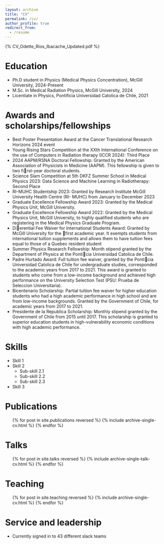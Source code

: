 ```yaml
---
layout: archive
title: "CV"
permalink: /cv/
author_profile: true
redirect_from:
  - /resume
---
```


{% CV_Odette_Rios_Ibacache_Updated.pdf %}

Education
======
* Ph.D student in Physics (Medical Physics Concentration), McGill University, 2024-Present 
* M.Sc. in Medical Radiation Physics, McGill University, 2024
* Licentiate in Physics, Pontificia Universidad Catolica de Chile, 2021

Awards and scholarships/fellowships
======
* Best Poster Presentation Award at the Cancer Translational Research Horizons 2024 event
* Young Rising Stars Competition at the XXth International Conference on the use of Computers
in Radiation therapy (ICCR 2024): Third Place
* 2024 AAPM/RSNA Doctoral Fellowship: Granted by the American Association of Physicists in
Medicine (AAPM). This fellowship is given to two first-year doctoral students.
* Science Slam Competition at 5th DKFZ Summer School in Medical Physics 2023: Data Science
and Machine Learning in Radiotherapy: Second Place
* RI-MUHC Studentship 2023: Granted by Research Institute McGill University Health Centre (RI-
MUHC) from January to December 2023
* Graduate Excellence Fellowship Award 2023: Granted by the Medical Physics Unit, McGill University.
* Graduate Excellence Fellowship Award 2022: Granted by the Medical Physics Unit, McGill University, to
highly qualified students who are registering in the Medical Physics Graduate Program.
* Dierential Fee Waiver for International Students Award: Granted by McGill University for the first
academic year. It exempts students from international tuition supplements and allows them to have tuition
fees equal to those of a Quebec resident student
* Summer Physics Research Fellowship: Month stipend granted by the Department of Physics at the
Ponticia Universidad Catolica de Chile.
* Padre Hurtado Award: Full tuition fee waiver, granted by the Ponticia Universidad Catolica de Chile
for undergraduate studies, corresponded to the academic years from 2017 to 2021. This award is granted to
students who come from a low-income background and achieved high performance on the University Selection
Test (PSU: Prueba de Seleccion Universitaria).
* Bicentenario Scholarship: Partial tuition fee waiver for higher education students who had a high academic
performance in high school and are from low-income backgrounds. Granted by the Government of Chile, for
academic years from 2017 to 2021.
* Presidente de la Republica Scholarship: Monthly stipend granted by the Government of Chile from
2015 until 2017. This scholarship is granted to superior education students in high-vulnerability economic
conditions with high academic performance.
  
Skills
======
* Skill 1
* Skill 2
  * Sub-skill 2.1
  * Sub-skill 2.2
  * Sub-skill 2.3
* Skill 3

Publications
======
  <ul>{% for post in site.publications reversed %}
    {% include archive-single-cv.html %}
  {% endfor %}</ul>
  
Talks
======
  <ul>{% for post in site.talks reversed %}
    {% include archive-single-talk-cv.html  %}
  {% endfor %}</ul>
  
Teaching
======
  <ul>{% for post in site.teaching reversed %}
    {% include archive-single-cv.html %}
  {% endfor %}</ul>
  
Service and leadership
======
* Currently signed in to 43 different slack teams
